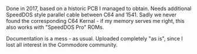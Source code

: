 Done in 2017, based on a historic PCB I managed to obtain. Needs additional SpeedDOS style parallel cable between C64 and 1541.
Sadly we never found the corresponding C64 Kernal - if my memory serves me right, this also works with "SpeedDOS Pro" ROMs.

Documentation is a mess - as usual. Uploaded completely "as is", since I lost all interest in the Commodore community.
